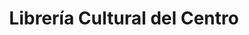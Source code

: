 ---
title: "Librería Cultural del Centro"
url: /santiago-de-queretaro/libreria-cultural-del-centro/
shop: libros
---